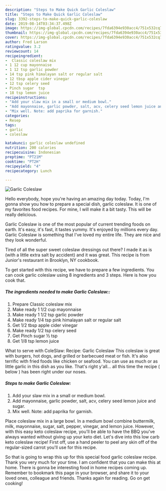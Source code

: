 ```yaml
---
description: "Steps to Make Quick Garlic Coleslaw"
title: "Steps to Make Quick Garlic Coleslaw"
slug: 3392-steps-to-make-quick-garlic-coleslaw
date: 2019-08-14T03:34:37.498Z
image: https://img-global.cpcdn.com/recipes/7fda6394e930acc4/751x532cq70/garlic-coleslaw-recipe-main-photo.jpg
thumbnail: https://img-global.cpcdn.com/recipes/7fda6394e930acc4/751x532cq70/garlic-coleslaw-recipe-main-photo.jpg
cover: https://img-global.cpcdn.com/recipes/7fda6394e930acc4/751x532cq70/garlic-coleslaw-recipe-main-photo.jpg
author: Fred Larson
ratingvalue: 3.2
reviewcount: 14
recipeingredient:
-  Classic coleslaw mix
- 1 12 cup mayonnaise
- 1 12 tsp garlic powder
- 14 tsp pink himalayan salt or regular salt
- 12 tbsp apple cider vinegar
- 12 tsp celery seed
- Pinch sugar  tsp
- 18 tsp lemon juice
recipeinstructions:
- "Add your slaw mix in a small or medium bowl."
- "Add mayonnaise, garlic powder, salt, acv, celery seed lemon juice and sugar."
- "Mix well. Note: add paprika for garnish."
categories:
- Resep
tags:
- garlic
- coleslaw

katakunci: garlic coleslaw undefined
nutrition: 200 calories
recipecuisine: Indonesian
preptime: "PT21M"
cooktime: "PT2H"
recipeyield: "4"
recipecategory: Lunch

---
```



![Garlic Coleslaw](https://img-global.cpcdn.com/recipes/7fda6394e930acc4/751x532cq70/garlic-coleslaw-recipe-main-photo.jpg)

Hello everybody, hope you're having an amazing day today. Today, I'm gonna show you how to prepare a special dish, garlic coleslaw. It is one of my favorites food recipes. For mine, I will make it a bit tasty. This will be really delicious.

Garlic Coleslaw is one of the most popular of current trending foods on earth. It's easy, it's fast, it tastes yummy. It's enjoyed by millions every day. Garlic Coleslaw is something that I've loved my entire life. They are nice and they look wonderful.

Tired of all the super sweet coleslaw dressings out there? I made it as is (with a little extra salt by accident) and it was great. This recipe is from Junior&#39;s restaurant in Brooklyn, NY cookbook.


To get started with this recipe, we have to prepare a few ingredients. You can cook garlic coleslaw using 8 ingredients and 3 steps. Here is how you cook that.

##### The ingredients needed to make Garlic Coleslaw::

1. Prepare  Classic coleslaw mix
1. Make ready 1 1/2 cup mayonnaise
1. Make ready 1 1/2 tsp garlic powder
1. Make ready 1/4 tsp pink himalayan salt or regular salt
1. Get 1/2 tbsp apple cider vinegar
1. Make ready 1/2 tsp celery seed
1. Get Pinch sugar ½ tsp
1. Get 1/8 tsp lemon juice


What to serve with ColeSlaw: Recipe: Garlic Coleslaw This coleslaw is great with burgers, hot dogs, and grilled or barbecued meat or fish. It&#39;s also terrific with fried foods like chicken or seafood. You can use as much or as little garlic in this dish as you like. That&#39;s right y&#39;all… all this time the recipe ( below ) has been right under our noses. 

##### Steps to make Garlic Coleslaw:

1. Add your slaw mix in a small or medium bowl.
1. Add mayonnaise, garlic powder, salt, acv, celery seed lemon juice and sugar.
1. Mix well. Note: add paprika for garnish.


Place coleslaw mix in a large bowl. In a medium bowl combine buttermilk, milk, mayonnaise, sugar, salt, pepper, vinegar, and lemon juice. However, with this easy keto coleslaw recipe, you&#39;ll be able to have the BBQ you&#39;ve always wanted without giving up your keto diet. Let&#39;s dive into this low carb keto coleslaw recipe! First off, use a hand peeler to peel any skin off of the regular-sized carrot you&#39;ll use for this recipe. 

So that is going to wrap this up for this special food garlic coleslaw recipe. Thank you very much for your time. I am confident that you can make this at home. There is gonna be interesting food in home recipes coming up. Remember to bookmark this page in your browser, and share it to your loved ones, colleague and friends. Thanks again for reading. Go on get cooking!
